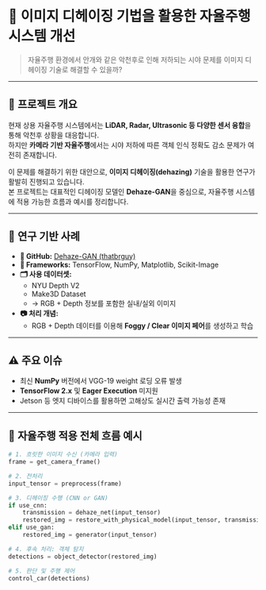 # 🚗 이미지 디헤이징 기법을 활용한 자율주행 시스템 개선

> 자율주행 환경에서 안개와 같은 악천후로 인해 저하되는 시야 문제를 이미지 디헤이징 기술로 해결할 수 있을까?

---

## 📌 프로젝트 개요

현재 상용 자율주행 시스템에서는 **LiDAR, Radar, Ultrasonic 등 다양한 센서 융합**을 통해 악천후 상황을 대응합니다.  
하지만 **카메라 기반 자율주행**에서는 시야 저하에 따른 객체 인식 정확도 감소 문제가 여전히 존재합니다.

이 문제를 해결하기 위한 대안으로, **이미지 디헤이징(dehazing)** 기술을 활용한 연구가 활발히 진행되고 있습니다.  
본 프로젝트는 대표적인 디헤이징 모델인 **Dehaze-GAN**을 중심으로, 자율주행 시스템에 적용 가능한 흐름과 예시를 정리합니다.

---

## 🔬 연구 기반 사례

- **📂 GitHub:** [Dehaze-GAN (thatbrguy)](https://github.com/thatbrguy/Dehaze-GAN)
- **🧪 Frameworks:** TensorFlow, NumPy, Matplotlib, Scikit-Image
- **🗂️ 사용 데이터셋:**
  - NYU Depth V2
  - Make3D Dataset
  - → RGB + Depth 정보를 포함한 실내/실외 이미지
- **📷 처리 개념:**
  - RGB + Depth 데이터를 이용해 **Foggy / Clear 이미지 페어**를 생성하고 학습

---

## ⚠️ 주요 이슈

- 최신 **NumPy** 버전에서 VGG-19 weight 로딩 오류 발생
- **TensorFlow 2.x** 및 **Eager Execution** 미지원
- Jetson 등 엣지 디바이스를 활용하면 고해상도 실시간 출력 가능성 존재

---

## 🧭 자율주행 적용 전체 흐름 예시

```python
# 1. 흐릿한 이미지 수신 (카메라 입력)
frame = get_camera_frame()

# 2. 전처리
input_tensor = preprocess(frame)

# 3. 디헤이징 수행 (CNN or GAN)
if use_cnn:
    transmission = dehaze_net(input_tensor)
    restored_img = restore_with_physical_model(input_tensor, transmission)
elif use_gan:
    restored_img = generator(input_tensor)

# 4. 후속 처리: 객체 탐지
detections = object_detector(restored_img)

# 5. 판단 및 주행 제어
control_car(detections)


